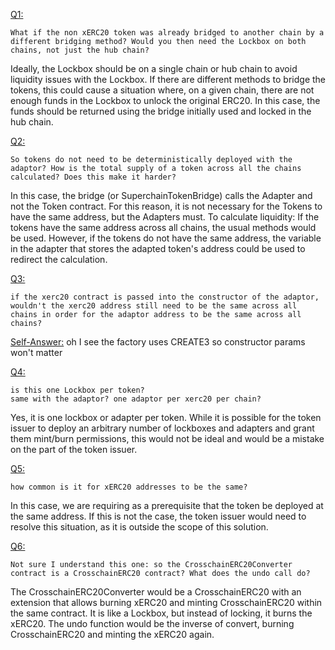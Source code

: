 [Q1:](https://github.com/ethereum-optimism/design-docs/pull/203#discussion_r1966153251)

    What if the non xERC20 token was already bridged to another chain by a different bridging method? Would you then need the Lockbox on both chains, not just the hub chain?

Ideally, the Lockbox should be on a single chain or hub chain to avoid liquidity issues with the Lockbox. If there are different methods to bridge the tokens, this could cause a situation where, on a given chain, there are not enough funds in the Lockbox to unlock the original ERC20. In this case, the funds should be returned using the bridge initially used and locked in the hub chain.

[Q2:](https://github.com/ethereum-optimism/design-docs/pull/203#discussion_r1966256013)

    So tokens do not need to be deterministically deployed with the adaptor? How is the total supply of a token across all the chains calculated? Does this make it harder?

In this case, the bridge (or SuperchainTokenBridge) calls the Adapter and not the Token contract. For this reason, it is not necessary for the Tokens to have the same address, but the Adapters must.
To calculate liquidity: If the tokens have the same address across all chains, the usual methods would be used. However, if the tokens do not have the same address, the variable in the adapter that stores the adapted token's address could be used to redirect the calculation.

[Q3:](https://github.com/ethereum-optimism/design-docs/pull/203#discussion_r1966266088)

    if the xerc20 contract is passed into the constructor of the adaptor, wouldn't the xerc20 address still need to be the same across all chains in order for the adaptor address to be the same across all chains?

[Self-Answer:](https://github.com/ethereum-optimism/design-docs/pull/203#discussion_r1966273679)
oh I see the factory uses CREATE3 so constructor params won't matter

[Q4:](https://github.com/ethereum-optimism/design-docs/pull/203#discussion_r1966276578)

    is this one Lockbox per token?
    same with the adaptor? one adaptor per xerc20 per chain?

Yes, it is one lockbox or adapter per token. While it is possible for the token issuer to deploy an arbitrary number of lockboxes and adapters and grant them mint/burn permissions, this would not be ideal and would be a mistake on the part of the token issuer.

[Q5:](https://github.com/ethereum-optimism/design-docs/pull/203#discussion_r1966281933)

    how common is it for xERC20 addresses to be the same?

In this case, we are requiring as a prerequisite that the token be deployed at the same address. If this is not the case, the token issuer would need to resolve this situation, as it is outside the scope of this solution.

[Q6:](https://github.com/ethereum-optimism/design-docs/pull/203#discussion_r1966286737)

    Not sure I understand this one: so the CrosschainERC20Converter contract is a CrosschainERC20 contract? What does the undo call do?

The CrosschainERC20Converter would be a CrosschainERC20 with an extension that allows burning xERC20 and minting CrosschainERC20 within the same contract. It is like a Lockbox, but instead of locking, it burns the xERC20. The undo function would be the inverse of convert, burning CrosschainERC20 and minting the xERC20 again.
